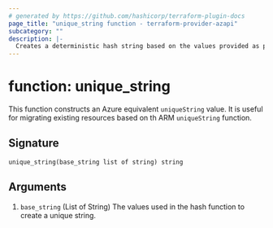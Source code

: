 ```yaml
---
# generated by https://github.com/hashicorp/terraform-plugin-docs
page_title: "unique_string function - terraform-provider-azapi"
subcategory: ""
description: |-
  Creates a deterministic hash string based on the values provided as parameters.
---
```


# function: unique_string

This function constructs an Azure equivalent `uniqueString` value. It is useful for migrating existing resources based on th ARM `uniqueString` function.



## Signature

<!-- signature generated by tfplugindocs -->
```text
unique_string(base_string list of string) string
```

## Arguments

<!-- arguments generated by tfplugindocs -->
1. `base_string` (List of String) The values used in the hash function to create a unique string.

